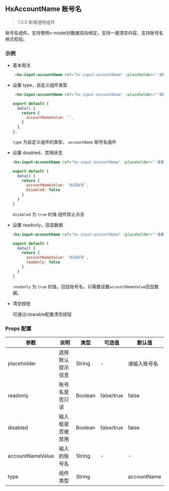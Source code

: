 ## HxAccountName 账号名

> 1.0.0 新增通用组件

账号名组件。支持使用v-model对数据双向绑定，支持一键清空内容，支持账号名格式校验。

### 示例

- 基本用法

  ```html
   <hx-input-accountName ref="hx-input-accountName" :placeholder="'请输入账号名'" :label="'账号名'" :type="'accountName'" v-model="accountNameValue"></hx-input-accountName>
  ```


- 设置 type，自定义组件类型

  ```html
   <hx-input-accountName ref="hx-input-accountName" :placeholder="'请输入账号名'" :label="'账号名'" :type="'accountName'" v-model="accountNameValue"></hx-input-accountName>
  ```
  ```js
  export default {
    data() {
      return {
        accountNameValue: '',
      }
    },
  },
  ```

  `type` 为自定义组件的类型， `accountName` 账号名组件

- 设置 disabled，禁用状态

  ```html
  <hx-input-accountName ref="hx-input-accountName" :placeholder="'请输入账号名'" :label="'账号名'" :type="'accountName'" :disabled="true" v-model="accountNameValue"></hx-input-accountName>
  ```
  ```js
  export default {
    data() {
      return {
        accountNameValue: '测试账号',
        disabled: false
      }
    }
  }
  ```

  `disabled` 为 `true` 的值 组件禁止点击

- 设置 readonly，回显数据

  ```html
  <hx-input-accountName ref="hx-input-accountName" :placeholder="'请输入账号名'" :label="'账号名'" :type="'accountName'" :readonly="true"  v-model="accountNameValue"></hx-input-accountName>
  ```
  ```js
  export default {
    data() {
      return {
        accountNameValue: '测试账号',
        readonly: false
      }
    }
  }
  ```

  `readonly` 为 `true` 的值，回显账号名，只需要设置`accountNameValue`回显数据。

- 清空按钮

  可通过clearable配置清空按钮

  
### Props 配置

| 参数 | 说明 | 类型 | 可选值 | 默认值 |
| - | - | - | - | - |
| placeholder | 选择默认提示信息 | String | - | 请输入账号名 |
| readonly | 账号名是否只读 | Boolean | false/true | false |
| disabled | 输入框是否被禁用 | Boolean | false/true | false |
| accountNameValue | 输入的账号名 | String | - | - |
| type | 组件类型 | String |  | accountName |
